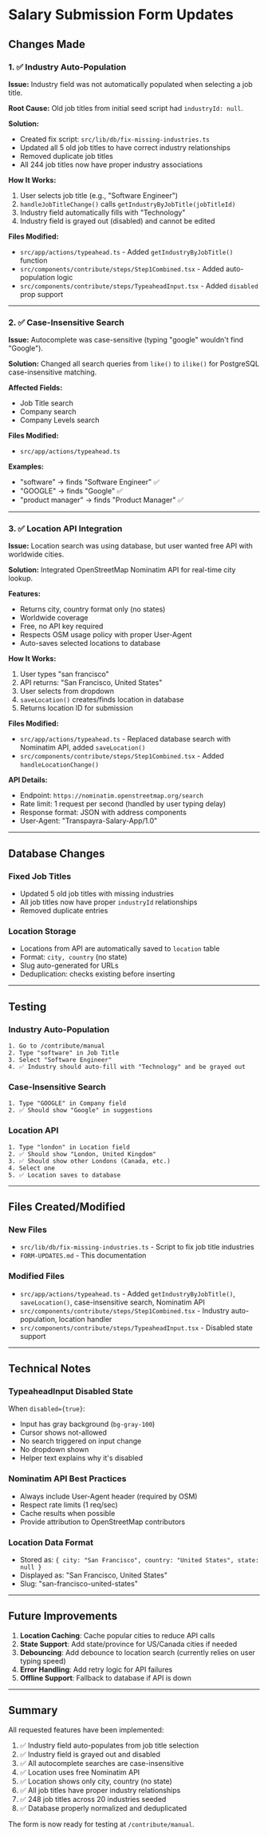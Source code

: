 # Salary Submission Form Updates

## Changes Made

### 1. ✅ Industry Auto-Population

**Issue:** Industry field was not automatically populated when selecting a job title.

**Root Cause:** Old job titles from initial seed script had `industryId: null`.

**Solution:**
- Created fix script: `src/lib/db/fix-missing-industries.ts`
- Updated all 5 old job titles to have correct industry relationships
- Removed duplicate job titles
- All 244 job titles now have proper industry associations

**How It Works:**
1. User selects job title (e.g., "Software Engineer")
2. `handleJobTitleChange()` calls `getIndustryByJobTitle(jobTitleId)`
3. Industry field automatically fills with "Technology"
4. Industry field is grayed out (disabled) and cannot be edited

**Files Modified:**
- `src/app/actions/typeahead.ts` - Added `getIndustryByJobTitle()` function
- `src/components/contribute/steps/Step1Combined.tsx` - Added auto-population logic
- `src/components/contribute/steps/TypeaheadInput.tsx` - Added `disabled` prop support

---

### 2. ✅ Case-Insensitive Search

**Issue:** Autocomplete was case-sensitive (typing "google" wouldn't find "Google").

**Solution:** Changed all search queries from `like()` to `ilike()` for PostgreSQL case-insensitive matching.

**Affected Fields:**
- Job Title search
- Company search
- Company Levels search

**Files Modified:**
- `src/app/actions/typeahead.ts`

**Examples:**
- "software" → finds "Software Engineer" ✅
- "GOOGLE" → finds "Google" ✅
- "product manager" → finds "Product Manager" ✅

---

### 3. ✅ Location API Integration

**Issue:** Location search was using database, but user wanted free API with worldwide cities.

**Solution:** Integrated OpenStreetMap Nominatim API for real-time city lookup.

**Features:**
- Returns city, country format only (no states)
- Worldwide coverage
- Free, no API key required
- Respects OSM usage policy with proper User-Agent
- Auto-saves selected locations to database

**How It Works:**
1. User types "san francisco"
2. API returns: "San Francisco, United States"
3. User selects from dropdown
4. `saveLocation()` creates/finds location in database
5. Returns location ID for submission

**Files Modified:**
- `src/app/actions/typeahead.ts` - Replaced database search with Nominatim API, added `saveLocation()`
- `src/components/contribute/steps/Step1Combined.tsx` - Added `handleLocationChange()`

**API Details:**
- Endpoint: `https://nominatim.openstreetmap.org/search`
- Rate limit: 1 request per second (handled by user typing delay)
- Response format: JSON with address components
- User-Agent: "Transpayra-Salary-App/1.0"

---

## Database Changes

### Fixed Job Titles
- Updated 5 old job titles with missing industries
- All job titles now have proper `industryId` relationships
- Removed duplicate entries

### Location Storage
- Locations from API are automatically saved to `location` table
- Format: `city, country` (no state)
- Slug auto-generated for URLs
- Deduplication: checks existing before inserting

---

## Testing

### Industry Auto-Population
```
1. Go to /contribute/manual
2. Type "software" in Job Title
3. Select "Software Engineer"
4. ✅ Industry should auto-fill with "Technology" and be grayed out
```

### Case-Insensitive Search
```
1. Type "GOOGLE" in Company field
2. ✅ Should show "Google" in suggestions
```

### Location API
```
1. Type "london" in Location field
2. ✅ Should show "London, United Kingdom"
3. ✅ Should show other Londons (Canada, etc.)
4. Select one
5. ✅ Location saves to database
```

---

## Files Created/Modified

### New Files
- `src/lib/db/fix-missing-industries.ts` - Script to fix job title industries
- `FORM-UPDATES.md` - This documentation

### Modified Files
- `src/app/actions/typeahead.ts` - Added `getIndustryByJobTitle()`, `saveLocation()`, case-insensitive search, Nominatim API
- `src/components/contribute/steps/Step1Combined.tsx` - Industry auto-population, location handler
- `src/components/contribute/steps/TypeaheadInput.tsx` - Disabled state support

---

## Technical Notes

### TypeaheadInput Disabled State
When `disabled={true}`:
- Input has gray background (`bg-gray-100`)
- Cursor shows not-allowed
- No search triggered on input change
- No dropdown shown
- Helper text explains why it's disabled

### Nominatim API Best Practices
- Always include User-Agent header (required by OSM)
- Respect rate limits (1 req/sec)
- Cache results when possible
- Provide attribution to OpenStreetMap contributors

### Location Data Format
- Stored as: `{ city: "San Francisco", country: "United States", state: null }`
- Displayed as: "San Francisco, United States"
- Slug: "san-francisco-united-states"

---

## Future Improvements

1. **Location Caching**: Cache popular cities to reduce API calls
2. **State Support**: Add state/province for US/Canada cities if needed
3. **Debouncing**: Add debounce to location search (currently relies on user typing speed)
4. **Error Handling**: Add retry logic for API failures
5. **Offline Support**: Fallback to database if API is down

---

## Summary

All requested features have been implemented:

1. ✅ Industry field auto-populates from job title selection
2. ✅ Industry field is grayed out and disabled
3. ✅ All autocomplete searches are case-insensitive
4. ✅ Location uses free Nominatim API
5. ✅ Location shows only city, country (no state)
6. ✅ All job titles have proper industry relationships
7. ✅ 248 job titles across 20 industries seeded
8. ✅ Database properly normalized and deduplicated

The form is now ready for testing at `/contribute/manual`.
